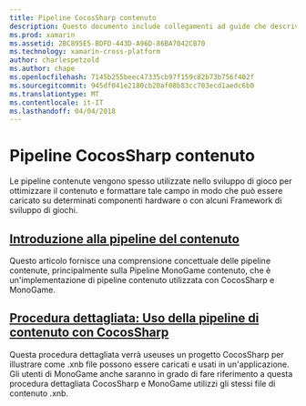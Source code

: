 ```yaml
---
title: Pipeline CocosSharp contenuto
description: Questo documento include collegamenti ad guide che descrivono la Pipeline di contenuto CocosSharp.
ms.prod: xamarin
ms.assetid: 2BC895E5-BDFD-443D-A96D-86BA7042CB70
ms.technology: xamarin-cross-platform
author: charlespetzold
ms.author: chape
ms.openlocfilehash: 7145b255beec47335cb97f159c82b73b756f402f
ms.sourcegitcommit: 945df041e2180cb20af08b83cc703ecd1aedc6b0
ms.translationtype: MT
ms.contentlocale: it-IT
ms.lasthandoff: 04/04/2018
---
```

# <a name="cocossharp-content-pipeline"></a>Pipeline CocosSharp contenuto

Le pipeline contenute vengono spesso utilizzate nello sviluppo di gioco per ottimizzare il contenuto e formattare tale campo in modo che può essere caricato su determinati componenti hardware o con alcuni Framework di sviluppo di giochi.

##  <a name="introduction-to-content-pipelinesgraphics-gamescocossharpcontent-pipelineintroductionmd"></a>[Introduzione alla pipeline del contenuto](~/graphics-games/cocossharp/content-pipeline/introduction.md)

Questo articolo fornisce una comprensione concettuale delle pipeline contenute, principalmente sulla Pipeline MonoGame contenuto, che è un'implementazione di pipeline contenuto utilizzata con CocosSharp e MonoGame.

##  <a name="walkthrough--using-the-content-pipeline-with-cocossharpgraphics-gamescocossharpcontent-pipelinewalkthroughmd"></a>[Procedura dettagliata: Uso della pipeline di contenuto con CocosSharp](~/graphics-games/cocossharp/content-pipeline/walkthrough.md)

Questa procedura dettagliata verrà useuses un progetto CocosSharp per illustrare come .xnb file possono essere caricati e usati in un'applicazione.  Gli utenti di MonoGame anche saranno in grado di fare riferimento a questa procedura dettagliata CocosSharp e MonoGame utilizzi gli stessi file di contenuto .xnb.  
